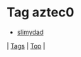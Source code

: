 <!--
title: Tag aztec0
date: 2020-06-28T15:26:58.287Z
tags:
-->
# Tag aztec0

 * [slimydad](101285372054.md)

| [Tags](tags.md) | [Top](index.md) |
